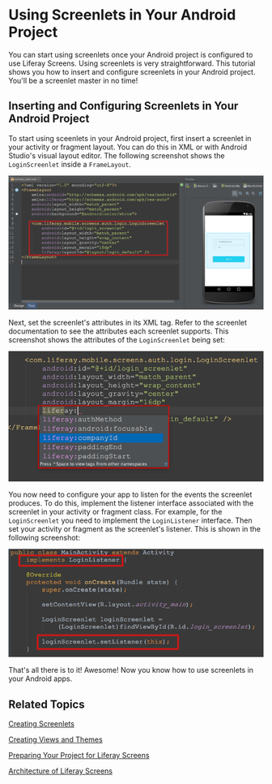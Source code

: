 # Using Screenlets in Your Android Project [](id=using-screenlets-in-your-android-project)

You can start using screenlets once your Android project is configured to use 
Liferay Screens. Using screenlets is very straightforward. This tutorial shows 
you how to insert and configure screenlets in your Android project. You'll be a 
screenlet master in no time! 

## Inserting and Configuring Screenlets in Your Android Project

To start using sceenlets in your Android project, first insert a screenlet in 
your activity or fragment layout. You can do this in XML or with Android 
Studio's visual layout editor. The following screenshot shows the 
`LoginScreenlet` inside a `FrameLayout`. 

![Figure 1: The `LoginScreenlet` in a layout file.](../../images/screens-android-insert-screenlet.png)

Next, set the screenlet's attributes in its XML tag. Refer to the screenlet 
documentation to see the attributes each screenlet supports. This screenshot 
shows the attributes of the `LoginScreenlet` being set:

![Figure 2: The screenlet's attributes are also set in its layout file.](../../images/screens-android-screenlet-attributes.png)

You now need to configure your app to listen for the events the screenlet 
produces. To do this, implement the listener interface associated with the 
screenlet in your activity or fragment class. For example, for the 
`LoginScreenlet` you need to implement the `LoginListener` interface. Then set 
your activity or fragment as the screenlet's listener. This is shown in the 
following screenshot:

![Figure 3: Implement the screenlet's listener in your activity or fragment class.](../../images/screens-android-screenlet-listener.png)

That's all there is to it! Awesome! Now you know how to use screenlets in your 
Android apps. 

## Related Topics [](id=related-topics)

[Creating Screenlets](/tutorials/-/knowledge_base/6-2/creating-screenlets)

[Creating Views and Themes](/tutorials/-/knowledge_base/6-2/creating-views-and-themes)

[Preparing Your Project for Liferay Screens](/tutorials/-/knowledge_base/6-2/preparing-your-project-for-liferay-screens)

[Architecture of Liferay Screens](/tutorials/-/knowledge_base/6-2/architecture-of-liferay-screens)
